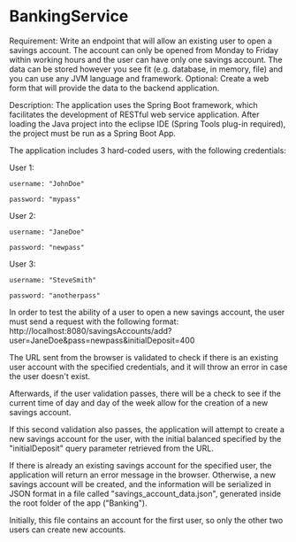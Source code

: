 # BankingService

Requirement:
Write an endpoint that will allow an existing user to open a savings account. The account can only be opened from Monday to Friday within working hours and the user can have only one savings account.
The data can be stored however you see fit (e.g. database, in memory, file) and you can use any JVM language and framework.
Optional: Create a web form that will provide the data to the backend application.

Description:
The application uses the Spring Boot framework, which facilitates the development of RESTful web service application.
After loading the Java project into the eclipse IDE (Spring Tools plug-in required), the project must be run as a Spring Boot App.

The application includes 3 hard-coded users, with the following credentials:

User 1:

    username: "JohnDoe"
    
    password: "mypass"

User 2:

    username: "JaneDoe"
    
    password: "newpass"

User 3:

    username: "SteveSmith"
    
    password: "anotherpass"

In order to test the ability of a user to open a new savings account, the user must send a request with the following format:
http://localhost:8080/savingsAccounts/add?user=JaneDoe&pass=newpass&initialDeposit=400

The URL sent from the browser is validated to check if there is an existing user account with the specified credentials, and it will throw an error in case the user doesn't exist.

Afterwards, if the user validation passes, there will be a check to see if the current time of day and day of the week allow for the creation of a new savings account.

If this second validation also passes, the application will attempt to create a new savings account for the user, with the initial balanced specified by the "initialDeposit" query parameter retrieved from the URL.

If there is already an existing savings account for the specified user, the application will return an error message in the browser.
Otherwise, a new savings account will be created, and the information will be serialized in JSON format in a file called "savings_account_data.json", generated inside the root folder of the app ("Banking").

Initially, this file contains an account for the first user, so only the other two users can create new accounts. 
